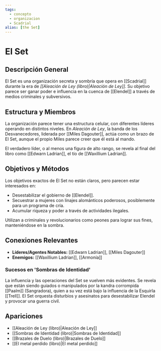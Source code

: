 ```yaml
---
tags:
  - concepto
  - organizacion
  - Scadrial
alias: [the Set]
---
```


# El Set

## Descripción General
El Set es una organización secreta y sombría que opera en [[Scadrial]] durante la era de *[[Aleación de Ley (libro)|Aleación de Ley]]*. Su objetivo parece ser ganar poder e influencia en la cuenca de [[Elendel]] a través de medios criminales y subversivos.

## Estructura y Miembros
La organización parece tener una estructura celular, con diferentes líderes operando en distintos niveles. En *Aleación de Ley*, la banda de los Desvanecedores, liderada por [[Miles Dagouter]], actúa como un brazo de El Set, aunque el propio Miles parece creer que él está al mando.

El verdadero líder, o al menos una figura de alto rango, se revela al final del libro como [[Edwarn Ladrian]], el tío de [[Waxillium Ladrian]].

## Objetivos y Métodos
Los objetivos exactos de El Set no están claros, pero parecen estar interesados en:
*   Desestabilizar el gobierno de [[Elendel]].
*   Secuestrar a mujeres con linajes alománticos poderosos, posiblemente para un programa de cría.
*   Acumular riqueza y poder a través de actividades ilegales.

Utilizan a criminales y revolucionarios como peones para lograr sus fines, manteniéndose en la sombra.

## Conexiones Relevantes
* **Líderes/Agentes Notables:** [[Edwarn Ladrian]], [[Miles Dagouter]]
* **Enemigos:** [[Waxillium Ladrian]], [[Armonía]]

### Sucesos en 'Sombras de Identidad'
La influencia y las operaciones del Set se vuelven más evidentes. Se revela que están siendo guiados o manipulados por la kandra corrompida [[Paalm]] (Sangradora), quien a su vez está bajo la influencia de la Esquirla [[Trell]]. El Set orquesta disturbios y asesinatos para desestabilizar Elendel y provocar una guerra civil.

## Apariciones
* [[Aleación de Ley (libro)|Aleación de Ley]]
* [[Sombras de Identidad (libro)|Sombras de Identidad]]
* [[Brazales de Duelo (libro)|Brazales de Duelo]]
* [[El metal perdido (libro)|El metal perdido]]

